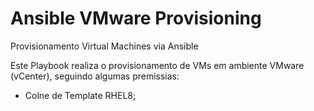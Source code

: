 # Ansible VMware Provisioning
Provisionamento Virtual Machines via Ansible

Este Playbook realiza o provisionamento de VMs em ambiente VMware (vCenter), seguindo algumas premissias:

- Colne de Template RHEL8;

